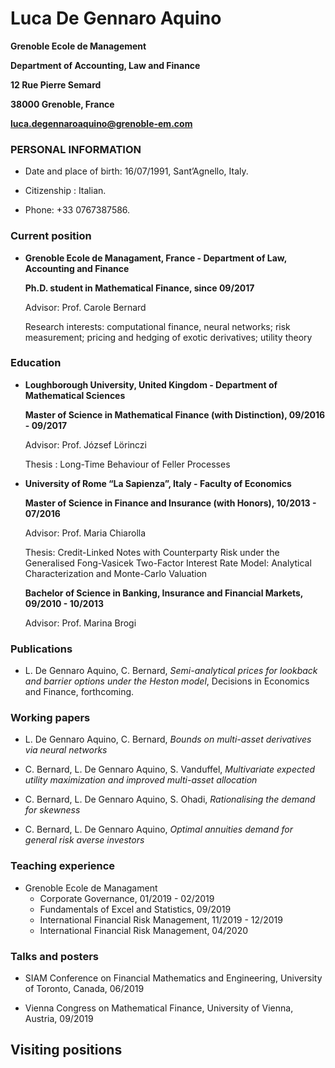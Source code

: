 # **Luca De Gennaro Aquino**

**Grenoble Ecole de Management**

**Department of Accounting, Law and Finance**

**12 Rue Pierre Semard**

**38000 Grenoble, France**

**luca.degennaroaquino@grenoble-em.com**

### PERSONAL INFORMATION	
- Date and place of birth: 16/07/1991, Sant’Agnello, Italy.

- Citizenship : Italian.

- Phone: +33 0767387586.


### Current position
- **Grenoble Ecole de Managament, France - Department of Law, Accounting and Finance**

    **Ph.D. student in Mathematical Finance, since 09/2017**
    
    Advisor: Prof. Carole Bernard
    
    Research interests: computational finance, neural networks; risk measurement; pricing and hedging of exotic derivatives; utility theory


### Education
- **Loughborough University, United Kingdom - Department of Mathematical Sciences**

    **Master of Science in Mathematical Finance (with Distinction), 09/2016 - 09/2017**

    Advisor: Prof. József Lörinczi

    Thesis : Long-Time Behaviour of Feller Processes



-	**University of Rome “La Sapienza”, Italy - Faculty of Economics**

    **Master of Science in Finance and Insurance (with Honors), 10/2013 - 07/2016**

    Advisor: Prof. Maria Chiarolla

    Thesis: Credit-Linked Notes with Counterparty Risk under the Generalised Fong-Vasicek Two-Factor Interest Rate Model: Analytical Characterization and Monte-Carlo Valuation

    **Bachelor of Science in Banking, Insurance and Financial Markets, 09/2010 - 10/2013**

    Advisor: Prof. Marina Brogi
    
    
### Publications
- L. De Gennaro Aquino, C. Bernard, *Semi-analytical prices for lookback and barrier options under the Heston model*, Decisions in Economics and Finance, forthcoming.

### Working papers
- L. De Gennaro Aquino, C. Bernard, *Bounds on multi-asset derivatives via neural networks*

- C. Bernard, L. De Gennaro Aquino, S. Vanduffel, *Multivariate expected utility maximization and improved multi-asset allocation*

- C. Bernard, L. De Gennaro Aquino, S. Ohadi, *Rationalising the demand for skewness*

- C. Bernard, L. De Gennaro Aquino, *Optimal annuities demand for general risk averse investors*


### Teaching experience
- Grenoble Ecole de Managament
   - Corporate Governance, 01/2019 - 02/2019
   - Fundamentals of Excel and Statistics, 09/2019
   - International Financial Risk Management, 11/2019 - 12/2019
   - International Financial Risk Management, 04/2020

### Talks and posters
- SIAM Conference on Financial Mathematics and Engineering, University of Toronto, Canada, 06/2019

- Vienna Congress on Mathematical Finance, University of Vienna, Austria, 09/2019

## Visiting positions



















